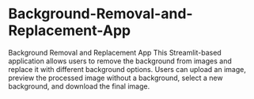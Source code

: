 # Background-Removal-and-Replacement-App
Background Removal and Replacement App  This Streamlit-based application allows users to remove the background from images and replace it with different background options. Users can upload an image, preview the processed image without a background, select a new background, and download the final image.
